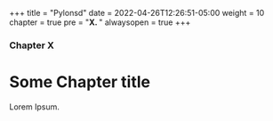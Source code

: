 +++
title = "Pylonsd"
date = 2022-04-26T12:26:51-05:00
weight = 10
chapter = true
pre = "<b>X. </b>"
alwaysopen = true
+++

### Chapter X

# Some Chapter title

Lorem Ipsum.